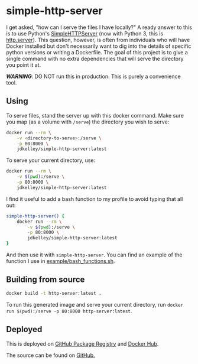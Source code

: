 # simple-http-server

I get asked, "how can I serve the files I have locally?" A ready answer to this is to use Python's [SimpleHTTPServer][1] (now with Python 3, this is [http.server][1]). This question, however, is often from individuals who will have Docker installed but don't necessarily want to dig into the details of specific python versions or writing a Dockerfile. The goal of this project is to give a single command with no extra dependencies that will serve the directory you point it at. 

***WARNING***: DO NOT run this in production. This is purely a convenience tool.

## Using

To serve files, stand the server up with this docker command. Make sure you map (as a volume with `/serve`) the directory you wish to serve:

```sh
docker run --rm \
    -v <directory-to-serve>:/serve \
    -p 80:8000 \
    jdkelley/simple-http-server:latest
```

To serve your current directory, use:

```sh
docker run --rm \
    -v $(pwd):/serve \
    -p 80:8000 \
    jdkelley/simple-http-server:latest
```

I find it useful to add a bash function to my profile to avoid typing that all out:

```sh
simple-http-server() {
    docker run --rm \
        -v $(pwd):/serve \
        -p 80:8000 \
        jdkelley/simple-http-server:latest
}
```

And then use it with `simple-http-server`. You can find an example of the function I use in [example/bash_functions.sh][5]. 

## Building from source

```sh
docker build -t http-server:latest .
```

To run this generated image and serve your current directory, run `docker run $(pwd):/serve -p 80:8000 http-server:latest`.

## Deployed

This is deployed on [GitHub Package Registry][2] and [Docker Hub][3].

The source can be found on [GitHub.][4]

[//]: # "LINKS"

[1]: https://docs.python.org/3.7/library/http.server.html#module-http.server     "http.server"
[2]: https://github.com/jdkelley/simple-http-server/packages/37410 "jdkelley/simple-http-server GitHub Packages"
[3]: https://hub.docker.com/r/jdkelley/simple-http-server "jdkelley/simple-http-server on Docker Hub"
[4]: https://github.com/jdkelley/simple-http-server "jdkelley/simple-http-server on GitHub" 
[5]: example/bash_functions.sh "Example bash function to push in profile"
